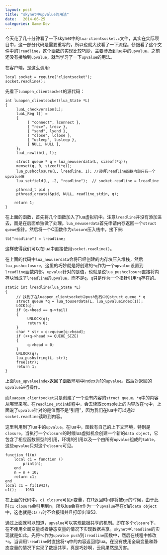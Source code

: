 ```yaml
---
layout: post
title: "skynet中upvalue的用法"
date:   2014-06-25
categories: Game-Dev
---
```


今天花了几十分钟看了一下skynet中的```lua-clientsocket.c```文件，其实在实际项目中，这一部分代码是需要重写的，所以也就大致看了一下流程。仔细看了这个文件中的```lreadline```，这个函数的实现比较巧妙，主要涉及到lua中的```upvalue```，之前还没有接触到```upvalue```，就当学习了一下```upvalue```的用法。

在客户端，是这么调用:

    local socket = require("clientsocket");
    socket.readline();

先看下```luaopen_clientsocket```的源代码：

    int luaopen_clientsocket(lua_State *L) 
    {
    	 luaL_checkversion(L);
    	 luaL_Reg l[] = 
    	 {
    		  { "connect", lconnect },
    		  { "recv", lrecv },
    		  { "send", lsend },
    		  { "close", lclose },
    		  { "usleep", lusleep },
    		  { NULL, NULL },
    	 };
    	 luaL_newlib(L, l);
    
    	 struct queue * q = lua_newuserdata(L, sizeof(*q));
    	 memset(q, 0, sizeof(*q));
    	 lua_pushcclosure(L, lreadline, 1); //说明lreadline函数内部只有一个upvalue值
    	 lua_setfield(L, -2, "readline");  // socket.readline = lreadline
    
    	 pthread_t pid ;
    	 pthread_create(&pid, NULL, readline_stdin, q);
    
    	return 1;
    }

在上面的函数，首先将几个函数加入了lua虚拟机中。注意```lreadline```并没有添加进去，而是在后面单独做了处理。```lua_newuserdata```首先申请内存返回一个```struct``` ```queue```指针。然后将一个C函数作为```closure```压入栈中，接下来:  

    tb["readline"] = lreadline;

这样使得我们可以在lua中直接使用```socket.readline()```。

在上面的代码中```lua_newuserdata```会将已经创建的内存块压入堆栈，然后```lua_pushcclosure```，这里的巧妙就是将创建的```*q```作为一个```upvalue```设置到```lreadline```函数内部，```upvalue```针对的是值，也就是说```lua_pushcclosure```直接将内存块当成了```lreadline```的```upvalue```，而不是```q```，```q```只是作为一个指针引用```*q```存在的。

    static int lreadline(lua_State *L) 
    {
    	 // 找到了在luaopen_clientsocket中push到栈中的struct queue * q
    	 struct queue *q = lua_touserdata(L, lua_upvalueindex(1));
    	 LOCK(q);
    	 if (q->head == q->tail) 
    	 {
    		  UNLOCK(q);
    		  return 0;
    	 }
    	 char * str = q->queue[q->head];
    	 if (++q->head >= QUEUE_SIZE) 
    	 {
    		  q->head = 0;
    	 }
    	 UNLOCK(q);
    	 lua_pushstring(L, str);
    	 free(str);
    	 return 1;
    }

上面```lua_upvalueindex```返回了函数环境中index为1的```upvalue```。然后对返回的```upvalue```进行操作。

而```luaopen_clientsocket```只是创建了一个没有内容的```struct queue，*q```中的内容从哪里来呢。在```readline_stdin```线程中，会去读取console上的内容放在```*q```中，上面说了```upvalue```针对的是值而不是“引用”，因为我们在lua中可以通过```socket.readline```读取到内容。

这里利用到了lua中的```upvalue```。在lua中，函数有自己的上下文环境，特别是```closure```，当执行一个```closure```的时候lua虚拟机会创建一个新的```data object```，它包含了相应函数原型的引用，环境的引用以及一个由所有```upvalue```组成的```table```，这些```upvalue```只对这个```closure```可见。
    
    function f1(n)
        local c1 = function ()
            print(n);
        end
        n = n + 10;
        return c1;
    end
    local c1 = f1(1943);
    c1(); -- 1953

在上面的代码中，```c1 closure```可见n变量，在f1返回时n即将被gc的时候，由于此时```c1 closure```会引用到n，所以lua会将n作为一个```upvalue```存在c1的```data object```中，这也就是```c1();```时不会报错并且打印出1953.

通过上面就可以知道，```upvalue```可以实现数据共享的机制。即在多个```closure```下，在不使用全局变量或者静态变量的情况下实现数据共享。```skynet中lreadline```的实现就是如此。先将```*q```作为```upvalue push```到```lreadline```函数中，然后在线程中修改```*q```，当调用```lreadline```时直接将```*q```中的内容返回给lua。在没有使用全局变量和静态变量的情况下实现了数据共享，真是巧妙啊，云风果然是厉害。
